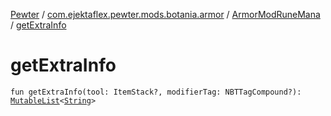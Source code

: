 [Pewter](../../index.md) / [com.ejektaflex.pewter.mods.botania.armor](../index.md) / [ArmorModRuneMana](index.md) / [getExtraInfo](./get-extra-info.md)

# getExtraInfo

`fun getExtraInfo(tool: ItemStack?, modifierTag: NBTTagCompound?): `[`MutableList`](https://kotlinlang.org/api/latest/jvm/stdlib/kotlin.collections/-mutable-list/index.html)`<`[`String`](https://kotlinlang.org/api/latest/jvm/stdlib/kotlin/-string/index.html)`>`